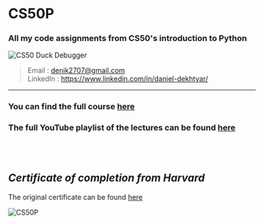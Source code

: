 # CS50P
### All my code assignments from CS50's introduction to Python
![CS50 Duck Debugger](https://cs50.gallerycdn.vsassets.io/extensions/cs50/ddb50/1.1.2/1691002683906/Microsoft.VisualStudio.Services.Icons.Default)

> Email : denik2707@gmail.com  
> LinkedIn : https://www.linkedin.com/in/daniel-dekhtyar/
---
### You can find the full course [here](https://cs50.harvard.edu/python/2022/)

### The full YouTube playlist of the lectures can be found [here](https://www.youtube.com/playlist?list=PLhQjrBD2T3817j24-GogXmWqO5Q5vYy0V)  
<br></br>

## _Certificate of completion from Harvard_
The original certificate can be found [here](https://cs50.harvard.edu/certificates/5692f40f-e31a-4920-9fa8-6b08e453c98a)  

![CS50P](https://github.com/DanielDekhtyar/CS50P/assets/44679647/90dffd26-1f94-4b90-86f8-e6535bae8dd7)
